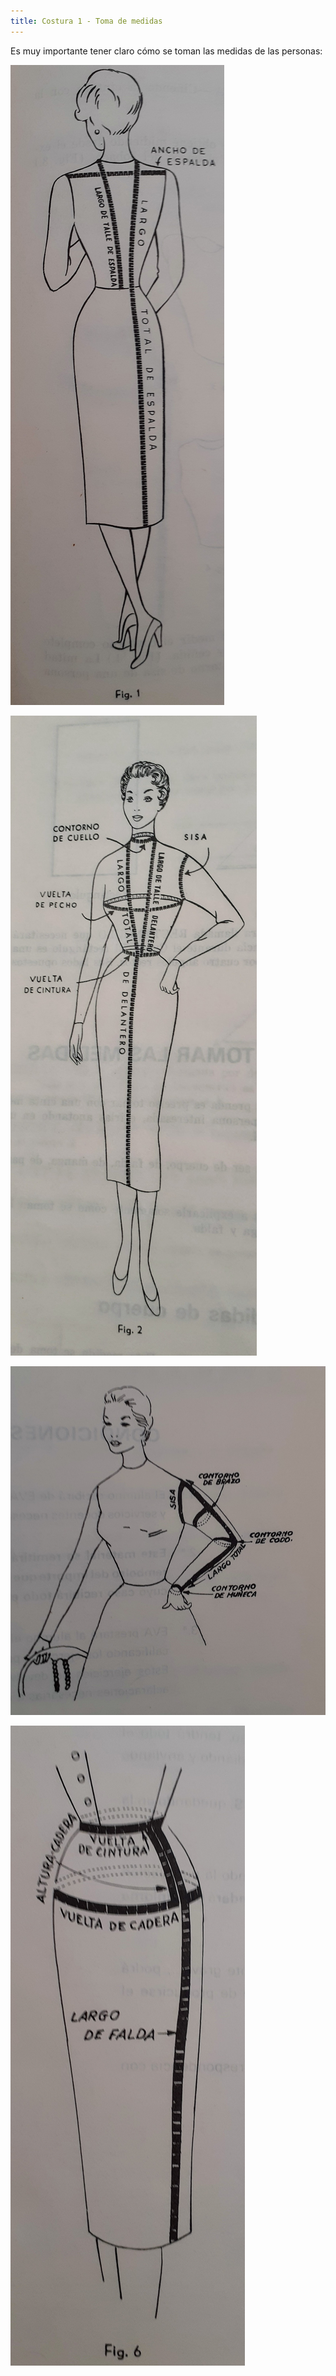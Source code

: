 ```yaml
---
title: Costura 1 - Toma de medidas
---
```


Es muy importante tener claro cómo se toman las medidas de las personas:

![](./media/20201003/1.jpg)

![](./media/20201003/2.jpg)

![](./media/20201003/3.jpg)

![](./media/20201003/4.jpg)

